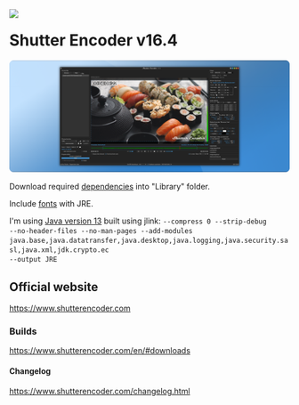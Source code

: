 <img align=left src="https://www.shutterencoder.com/images/icon.png" width="64">
<h1>Shutter Encoder v16.4</h1>

![logo](/SocialBanner.png)

Download required [dependencies](../master/Library/sources.txt) into "Library" folder.

Include [fonts](../master/fonts) with JRE.

I'm using [Java version 13](https://adoptopenjdk.net/releases.html?variant=openjdk13&jvmVariant=hotspot) built using jlink:
<code>--compress 0 --strip-debug --no-header-files --no-man-pages --add-modules java.base,java.datatransfer,java.desktop,java.logging,java.security.sasl,java.xml,jdk.crypto.ec --output JRE</code>

## Official website

https://www.shutterencoder.com

### Builds

https://www.shutterencoder.com/en/#downloads

#### Changelog

https://www.shutterencoder.com/changelog.html
